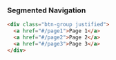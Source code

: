 ### Segmented Navigation

``` html
<div class="btn-group justified">
  <a href="#/page1">Page 1</a>
  <a href="#/page2">Page 2</a>
  <a href="#/page3">Page 3</a>
</div>
```